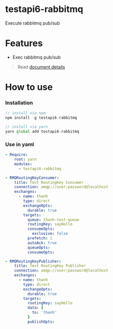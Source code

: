 # testapi6-rabbitmq
Execute rabbitmq pub/sub

# Features
- Exec rabbitmq pub/sub

> Read [document details](./docs/modules.md)

# How to use
### Installation
```javascript
// install via npm
npm install -g testapi6-rabbitmq

// install via yarn
yarn global add testapi6-rabbitmq
```

### Use in yaml
```yaml
- Require:
    root: yarn
    modules:
      - testapi6-rabbitmq

- RMQRoutingKeyConsumer:
    title: Test RoutingKey Consumer
    connection: amqp://user:password@localhost
    exchanges:
      - name: thanh
        type: direct
        exchangeOpts: 
          durable: true
        targets:
          queue: thanh-test-queue
          routingKey: sayHello
          consumeOpts:
            exclusive: false
          prefetch: 1
          autoAck: true
          queueOpts: 
          consumeOpts:

- RMQRoutingKeyPublisher:
    title: Test RoutingKey Publisher
    connection: amqp://user:password@localhost
    exchanges:
      - name: thanh
        type: direct
        exchangeOpts: 
          durable: true
        targets:
          routingKey: sayHello
          data: { 
            to: 'thanh' 
          }
          publishOpts:

```